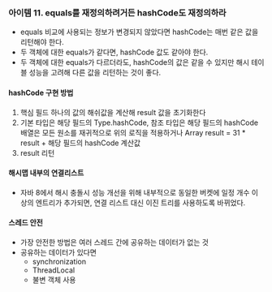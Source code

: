 ### 아이템 11. equals를 재정의하려거든 hashCode도 재정의하라
- equals 비교에 사용되는 정보가 변경되지 않았다면 hashCode는 매번 같은 값을 리턴해야 한다.
- 두 객체에 대한 equals가 같다면, hashCode 값도 같아야 한다.
- 두 객체에 대한 equals가 다르더라도, hashCode의 값은 같을 수 있지만 해시 테이블 성능을 고려해 다른 값을 리턴하는 것이 좋다. 

#### hashCode 구현 방법
1. 핵심 필드 하나의 값의 해쉬값을 계산해 result 값을 초기화한다
2. 기본 타입은 해당 필드의 Type.hashCode, 참조 타입은 해당 필드의 hashCode
배열은 모든 원소를 재귀적으로 위의 로직을 적용하거나 Array
result = 31 * result + 해당 필드의 hashCode 계산값 
3. result 리턴 

#### 해시맵 내부의 연결리스트
- 자바 8에서 해시 충돌시 성능 개선을 위해 내부적으로 동일한 버켓에 일정 개수 이상의 엔트리가 추가되면, 연결 리스트 대신 이진 트리를 사용하도록 바뀌었다.

#### 스레드 안전
- 가장 안전한 방법은 여러 스레드 간에 공유하는 데이터가 없는 것 
- 공유하는 데이터가 있다면
  - synchronization
  - ThreadLocal
  - 불변 객체 사용